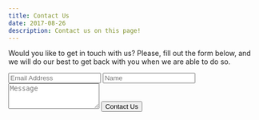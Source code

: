 ```yaml
---
title: Contact Us
date: 2017-08-26
description: Contact us on this page! 
---
```


Would you like to get in touch with us? Please, fill out the form below, and we will do our best to get back with you when we are able to do so.

<form id="contactForm" role="form">
    <input class="form-control" id="email" name="email" placeholder="Email Address" type="text" aria-label="Email Adress" />
    <input class="form-control" id="name" name="name" placeholder="Name" type="email" aria-label="Name" />
    <textarea class="form-control" id="message" name="message" placeholder="Message" rows="3" aria-label="Message"></textarea>
    <button class="btn btn-primary" id="contactButton" type="submit">Contact Us</button>
</form>
